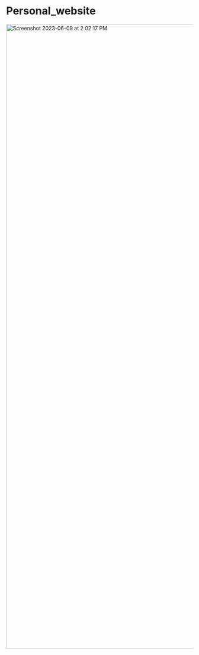 # Personal_website

<img width="1680" alt="Screenshot 2023-06-09 at 2 02 17 PM" src="https://github.com/shaheerzk01/Personal_website/assets/103843506/32b6cc42-8e58-4de1-b7af-54dba62e4014">
